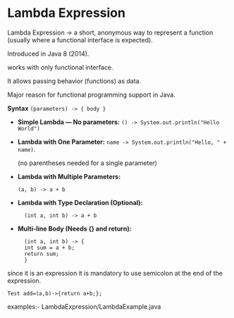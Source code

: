 # Lambda Expression
Lambda Expression -> a short, anonymous way to represent a function (usually where a functional interface is expected).

Introduced in Java 8 (2014).

works with only functional interface.

It allows passing behavior (functions) as data.

Major reason for functional programming support in Java.

**Syntax** `(parameters) -> { body }`

* **Simple Lambda — No parameters:**
 `() -> System.out.println("Hello World")`


* **Lambda with One Parameter:**
`name -> System.out.println("Hello, " + name)`.

     (no parentheses needed for a single parameter)



* **Lambda with Multiple Parameters:**

      (a, b) -> a + b
* **Lambda with Type Declaration (Optional):**

        (int a, int b) -> a + b

* **Multi-line Body (Needs {} and return):**

        (int a, int b) -> {
        int sum = a + b;
        return sum;
        }

since it is an expression it is mandatory to use semicolon at the end of the expression.
      
    Test add=(a,b)->{return a+b;};

examples:- LambdaExpression/LambdaExample.java